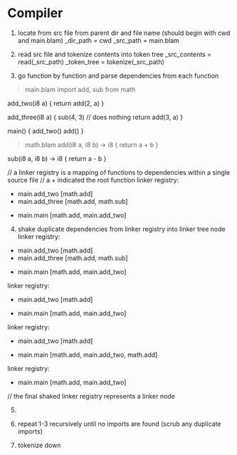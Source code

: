 # Compiler

1. locate from src file from parent dir and file name (should begin with cwd and main.blam)
_dir_path = cwd
_src_path = main.blam

2. read src file and tokenize contents into token tree
_src_contents = read(_src_path)
_token_tree = tokenize(_src_path)

3. go function by function and parse dependencies from each function
> main.blam
import add, sub from math

add_two(i8 a) {
    return add(2, a)
}

add_three(i8 a) {
    sub(4, 3)       // does nothing
    return add(3, a)
}

main() {
    add_two()
    add()
}

> math.blam
add(i8 a, i8 b) -> i8 {
    return a + b
}

sub(i8 a, i8 b) -> i8 {
    return a - b
}

// a linker registry is a mapping of functions to dependencies within a single source file
// a + indicated the root function
linker registry:
- main.add_two [math.add]
- main.add_three [math.add, math.sub]
+ main.main [math.add, main.add_two]

4. shake duplicate dependencies from linker registry into linker tree node
linker registry:
- main.add_two [math.add]
- main.add_three [math.add, math.sub]
+ main.main [math.add, main.add_two]

linker registry:
- main.add_two [math.add]
+ main.main [math.add, main.add_two]

linker registry:
- main.add_two [math.add]
+ main.main [math.add, main.add_two, math.add]

linker registry:
+ main.main [math.add, main.add_two]

// the final shaked linker registry represents a linker node

5. 



4. repeat 1-3 recursively until no imports are found (scrub any duplicate imports)
5. tokenize down
